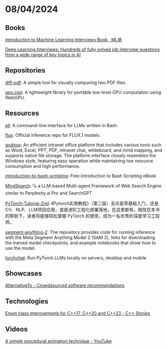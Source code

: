 # 08/04/2024

## Books
[Introduction to Machine Learning Interviews Book · MLIB](https://huyenchip.com/ml-interviews-book/)

[Deep Learning Interviews: Hundreds of fully solved job interview questions from a wide range of key topics in AI](https://arxiv.org/abs/2201.00650)

## Repositories
[diff-pdf](https://github.com/vslavik/diff-pdf): A simple tool for visually comparing two PDF files

[gpu.cpp](https://github.com/AnswerDotAI/gpu.cpp): A lightweight library for portable low-level GPU computation using WebGPU.

## Resources
[ell](https://github.com/simonmysun/ell): A command-line interface for LLMs written in Bash.

[flux](https://github.com/black-forest-labs/flux): Official inference repo for FLUX.1 models

[godoos](https://github.com/phpk/godoos): An efficient intranet office platform that includes various tools such as Word, Excel, PPT, PDF, intranet chat, whiteboard, and mind mapping, and supports native file storage. The platform interface closely resembles the Windows style, featuring easy operation while maintaining low resource consumption and high performance.

[introduction-to-bash-scripting](https://github.com/bobbyiliev/introduction-to-bash-scripting): Free Introduction to Bash Scripting eBook

[MindSearch](https://github.com/InternLM/MindSearch): 🔍 a LLM-based Multi-agent Framework of Web Search Engine similar to Perplexity.ai Pro and SearchGPT

[PyTorch-Tutorial-2nd](https://github.com/TingsongYu/PyTorch-Tutorial-2nd): 《Pytorch实用教程》（第二版）无论是零基础入门，还是CV、NLP、LLM项目应用，或是进阶工程化部署落地，在这里都有。相信在本书的帮助下，读者将能够轻松掌握 PyTorch 的使用，成为一名优秀的深度学习工程师。

[segment-anything-2](https://github.com/facebookresearch/segment-anything-2): The repository provides code for running inference with the Meta Segment Anything Model 2 (SAM 2), links for downloading the trained model checkpoints, and example notebooks that show how to use the model.

[torchchat](https://github.com/pytorch/torchchat): Run PyTorch LLMs locally on servers, desktop and mobile

## Showcases
[AlternativeTo - Crowdsourced software recommendations](https://alternativeto.net/)

## Technologies
[Enum class improvements for C++17, C++20 and C++23 - C++ Stories](https://www.cppstories.com/2024/enum-improvements/)

## Videos
[A simple procedural animation technique - YouTube](https://www.youtube.com/watch?v=qlfh_rv6khY)
